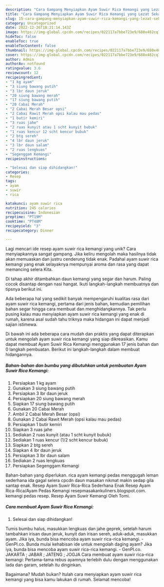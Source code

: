 ```yaml
---
description: "Cara Gampang Menyiapkan Ayam Suwir Rica Kemangi yang Lezat Sekali"
title: "Cara Gampang Menyiapkan Ayam Suwir Rica Kemangi yang Lezat Sekali"
slug: 15-cara-gampang-menyiapkan-ayam-suwir-rica-kemangi-yang-lezat-sekali
category: Uncategorized
date: 2022-12-26T18:21:14.143Z
image: https://img-global.cpcdn.com/recipes/022117a7bbe723e9/680x482cq70/ayam-suwir-rica-kemangi-foto-resep-utama.jpg
hideToc: false
enableToc: true
enableTocContent: false
thumbnail: https://img-global.cpcdn.com/recipes/022117a7bbe723e9/680x482cq70/ayam-suwir-rica-kemangi-foto-resep-utama.jpg
cover: https://img-global.cpcdn.com/recipes/022117a7bbe723e9/680x482cq70/ayam-suwir-rica-kemangi-foto-resep-utama.jpg
author: Admin
authorAv: notfound
ratingvalue: 3.6
reviewcount: 12
recipeingredient:
- "1 kg ayam"
- "3 siung bawang putih"
- "3 lbr daun jeruk"
- "20 siung bawang merah"
- "17 siung bawang putih"
- "20 Cabai Merah"
- "2 Cabai Merah Besar opsi"
- "2 Cabai Rawit Merah opsi kalau mau pedas"
- "1 butir kemiri"
- "3 ruas jahe"
- "2 ruas kunyit atau 1 scht kunyit bubuk"
- "1 ruas kencur 12 scht kencur bubuk"
- "2 btg sereh"
- "4 lbr daun jeruk"
- "3 lbr daun salam"
- "2 ruas lengkuas"
- "Segenggam Kemangi"
recipeinstructions:

- "Selesai dan siap dihidangkan!"
categories:
- Resep
tags:
- ayam
- suwir
- rica

katakunci: ayam suwir rica 
nutrition: 245 calories
recipecuisine: Indonesian
preptime: "PT19M"
cooktime: "PT48M"
recipeyield: "3"
recipecategory: Dinner

---
```





Lagi mencari ide resep ayam suwir rica kemangi yang unik? Cara menyiapkannya sangat gampang. Jika keliru mengolah maka hasilnya tidak akan memuaskan dan justru cenderung tidak enak. Padahal ayam suwir rica kemangi yang enak selayaknya mempunyai aroma dan rasa yang dapat memancing selera Kita.





Di tahap akhir ditambahkan daun kemangi yang segar dan harum. Paling cocok disantap dengan nasi hangat. Ikuti langkah-langkah membuatnya dan tipsnya berikut ini.

Ada beberapa hal yang sedikit banyak mempengaruhi kualitas rasa dari ayam suwir rica kemangi, pertama dari jenis bahan, kemudian pemilihan bahan segar hingga cara membuat dan menghidangkannya. Tak perlu pusing kalau mau menyiapkan ayam suwir rica kemangi yang enak di rumah, karena asal sudah tahu triknya maka hidangan ini dapat menjadi sajian istimewa.






Di bawah ini ada beberapa cara mudah dan praktis yang dapat diterapkan untuk mengolah ayam suwir rica kemangi yang siap dikreasikan. Kamu dapat membuat Ayam Suwir Rica Kemangi menggunakan 17 jenis bahan dan 0 langkah pembuatan. Berikut ini langkah-langkah dalam membuat hidangannya.

<!--inarticleads1-->

##### Bahan-bahan dan bumbu yang dibutuhkan untuk pembuatan Ayam Suwir Rica Kemangi:

1. Persiapkan 1 kg ayam
1. Gunakan 3 siung bawang putih
1. Persiapkan 3 lbr daun jeruk
1. Persiapkan 20 siung bawang merah
1. Siapkan 17 siung bawang putih
1. Gunakan 20 Cabai Merah
1. Ambil 2 Cabai Merah Besar (opsi)
1. Gunakan 2 Cabai Rawit Merah (opsi kalau mau pedas)
1. Persiapkan 1 butir kemiri
1. Siapkan 3 ruas jahe
1. Sediakan 2 ruas kunyit (atau 1 scht kunyit bubuk)
1. Sediakan 1 ruas kencur (1/2 scht kencur bubuk)
1. Siapkan 2 btg sereh
1. Siapkan 4 lbr daun jeruk
1. Persiapkan 3 lbr daun salam
1. Sediakan 2 ruas lengkuas
1. Persiapkan Segenggam Kemangi


Bahan-bahan yang diperlukan. rica ayam kemangi pedas menggugah leman sederhana ida gagal selera cpcdn daun masakan nikmat makin sedap gila santap enak. Resep Ayam Suwir Rica-Rica Sederhana Enak Resep Ayam Rica-Rica/Ayam Pedas Kemangi resepmasakankuliners.blogspot.com. kemangi pedas resep. Resep Ayam Suwir Kemangi Oleh Tomi. 

<!--inarticleads2-->

##### Cara membuat Ayam Suwir Rica Kemangi:


1. Selesai dan siap dihidangkan!

Tumis bumbu halus, masukkan lengkuas dan jahe geprek, setelah harum tambahkan irisan daun jeruk, kunyit dan irisan sereh, aduk-aduk, masukkan ayam. Jika iya, bunda bisa mencoba ayam suwir rica-rica kemangi. - GenPI.co. Bunda mulai kehabisan ide untuk mengolah daging ayam? Jika iya, bunda bisa mencoba ayam suwir rica-rica kemangi. - GenPI.co. JAKARTA ; JABAR ; JATENG ; JOGJA Cara membuat ayam suwir rica-rica kemangi: Pertama-tama rebus ayamnya terlebih dulu dengan menggunakan lada dan garam, setelah itu dinginkan. 

Bagaimana? Mudah bukan? Itulah cara menyiapkan ayam suwir rica kemangi yang bisa kamu lakukan di rumah. Selamat mencoba!
